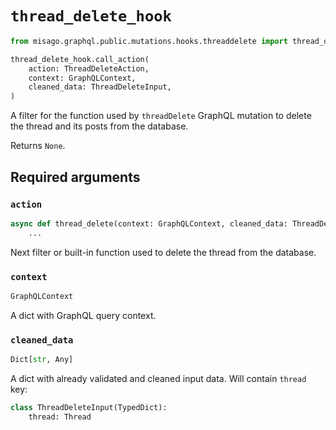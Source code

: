 # `thread_delete_hook`

```python
from misago.graphql.public.mutations.hooks.threaddelete import thread_delete_hook

thread_delete_hook.call_action(
    action: ThreadDeleteAction,
    context: GraphQLContext,
    cleaned_data: ThreadDeleteInput,
)
```

A filter for the function used by `threadDelete` GraphQL mutation to delete the thread and its posts from the database.

Returns `None`.


## Required arguments

### `action`

```python
async def thread_delete(context: GraphQLContext, cleaned_data: ThreadDeleteInput):
    ...
```

Next filter or built-in function used to delete the thread from the database.


### `context`

```python
GraphQLContext
```

A dict with GraphQL query context.


### `cleaned_data`

```python
Dict[str, Any]
```

A dict with already validated and cleaned input data. Will contain `thread` key:

```python
class ThreadDeleteInput(TypedDict):
    thread: Thread
```